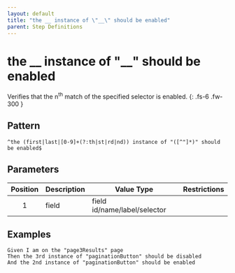```yaml
---
layout: default
title: "the __ instance of \"__\" should be enabled"
parent: Step Definitions
---
```


# the \_\_ instance of "\_\_" should be enabled

Verifies that the n<sup>th</sup> match of the specified selector is enabled.
{: .fs-6 .fw-300 }

## Pattern

```
^the (first|last|[0-9]+(?:th|st|rd|nd)) instance of "([^"]*)" should be enabled$
```

## Parameters

| Position | Description | Value Type                   | Restrictions |
| :------: | ----------- | ---------------------------- | ------------ |
|    1     | field       | field id/name/label/selector |              |

## Examples

```gherkin
Given I am on the "page3Results" page
Then the 3rd instance of "paginationButton" should be disabled
And the 2nd instance of "paginationButton" should be enabled
```